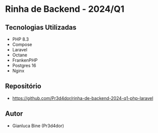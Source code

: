 # Rinha de Backend - 2024/Q1

## Tecnologias Utilizadas

- PHP 8.3
- Compose
- Laravel
- Octane
- FrankenPHP
- Postgres 16
- Nginx

## Repositório

- https://github.com/Pr3d4dor/rinha-de-backend-2024-q1-php-laravel

## Autor

- Gianluca Bine (Pr3d4dor)
